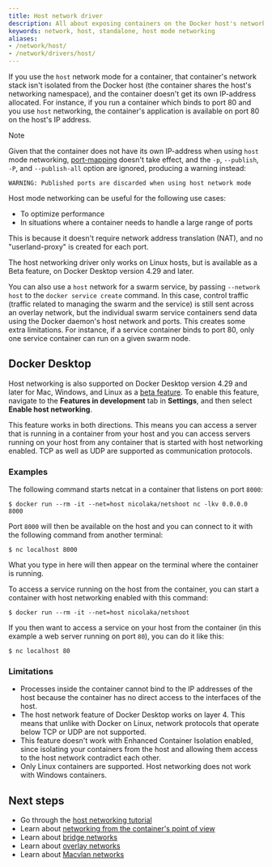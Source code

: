 ```yaml
---
title: Host network driver
description: All about exposing containers on the Docker host's network
keywords: network, host, standalone, host mode networking
aliases:
- /network/host/
- /network/drivers/host/
---
```


If you use the `host` network mode for a container, that container's network
stack isn't isolated from the Docker host (the container shares the host's
networking namespace), and the container doesn't get its own IP-address allocated.
For instance, if you run a container which binds to port 80 and you use `host`
networking, the container's application is available on port 80 on the host's IP
address.

> [!NOTE]
>
> Given that the container does not have its own IP-address when using
> `host` mode networking, [port-mapping](overlay.md#publish-ports) doesn't
> take effect, and the `-p`, `--publish`, `-P`, and `--publish-all` option are
> ignored, producing a warning instead:
>
> ```console
> WARNING: Published ports are discarded when using host network mode
> ```

Host mode networking can be useful for the following use cases:

- To optimize performance
- In situations where a container needs to handle a large range of ports

This is because it doesn't require network address translation (NAT), and no "userland-proxy" is created for each port.

The host networking driver only works on Linux hosts, but is available as a Beta feature, on Docker Desktop version 4.29 and later.

You can also use a `host` network for a swarm service, by passing `--network host`
to the `docker service create` command. In this case, control traffic (traffic
related to managing the swarm and the service) is still sent across an overlay
network, but the individual swarm service containers send data using the Docker
daemon's host network and ports. This creates some extra limitations. For instance,
if a service container binds to port 80, only one service container can run on a
given swarm node.

## Docker Desktop

Host networking is also supported on Docker Desktop version 4.29 and later for Mac,
Windows, and Linux as a [beta feature](/release-lifecycle.md#beta). To enable this feature, navigate to the **Features in development** tab in **Settings**, and then select **Enable host networking**.

This feature works in both directions. This means you can
access a server that is running in a container from your host and you can access
servers running on your host from any container that is started with host
networking enabled. TCP as well as UDP are supported as communication protocols.

### Examples

The following command starts netcat in a container that listens on port `8000`:

```console
$ docker run --rm -it --net=host nicolaka/netshoot nc -lkv 0.0.0.0 8000
```

Port `8000` will then be available on the host and you can connect to it with the following
command from another terminal:

```console
$ nc localhost 8000
```

What you type in here will then appear on the terminal where the container is
running.

To access a service running on the host from the container, you can start a container with
host networking enabled with this command:

```console
$ docker run --rm -it --net=host nicolaka/netshoot
```

If you then want to access a service on your host from the container (in this
example a web server running on port `80`), you can do it like this:

```console
$ nc localhost 80
```

### Limitations

- Processes inside the container cannot bind to the IP addresses of the host
 because the container has no direct access to the interfaces of the host.
- The host network feature of Docker Desktop works on layer 4. This means that
unlike with Docker on Linux, network protocols that operate below TCP or UDP are
not supported.
- This feature doesn't work with Enhanced Container Isolation enabled, since
isolating your containers from the host and allowing them access to the host
network contradict each other.
- Only Linux containers are supported. Host networking does not work with
  Windows containers.

## Next steps

- Go through the [host networking tutorial](/engine/network/tutorials/host.md)
- Learn about [networking from the container's point of view](../_index.md)
- Learn about [bridge networks](./bridge.md)
- Learn about [overlay networks](./overlay.md)
- Learn about [Macvlan networks](./macvlan.md)

